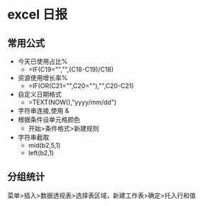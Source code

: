 # excel 日报

## 常用公式

* 今天已使用占比%
  * =IF(C19="","",(C18-C19)/C18)
* 资源使用增长率%
  * =IF(OR(C21="",C20=""),"",C20-C21)
* 自定义日期格式
  * =TEXT(NOW(),"yyyy/mm/dd")
* 字符串连接,使用 &
* 根据条件设单元格颜色
  * 开始>条件格式>新建规则
* 字符串截取
  * mid(b2,5,1)
  * left(b2,1)

## 分组统计

  菜单>插入>数据透视表>选择表区域，新建工作表>确定>托入行和值